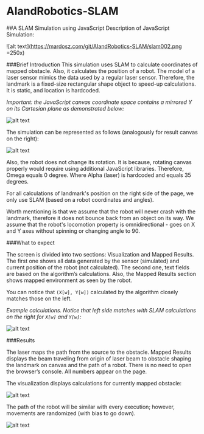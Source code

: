 # AIandRobotics-SLAM
##A SLAM Simulation using JavaScript
Description of JavaScript Simulation:

![alt text](https://mardosz.com/git/AIandRobotics-SLAM/slam002.png  =250x)

###Brief Introduction
This simulation uses SLAM to calculate coordinates of mapped obstacle. Also, it calculates the position of a robot. The model of a laser sensor mimics the data used by a regular laser sensor. Therefore, the landmark is a fixed-size rectangular shape object to speed-up calculations. It is static, and location is hardcoded.

_Important: the JavaScript canvas coordinate space contains a mirrored Y on its Cartesian plane as demonstrated below:_

![alt text](https://mardosz.com/git/AIandRobotics-SLAM/slam_d1.png)

The simulation can be represented as follows (analogously for result canvas on the right):

![alt text](https://mardosz.com/git/AIandRobotics-SLAM/slam_d2.png)


Also, the robot does not change its rotation. It is because, rotating canvas properly would require using additional JavaScript libraries. Therefore, Omega equals 0 degree. Where Alpha (laser) is hardcoded and equals 35 degrees.

For all calculations of landmark's position on the right side of the page, we only use SLAM (based on a robot coordinates and angles). 

Worth mentioning is that we assume that the robot will never crash with the landmark, therefore it does not bounce back from an object on its way. We assume that the robot's locomotion property is omnidirectional - goes on X and Y axes without spinning or changing angle to 90.

###What to expect

The screen is divided into two sections: Visualization and Mapped Results. The first one shows all data generated by the sensor (simulated) and current position of the robot (not calculated). The second one, text fields are based on the algorithm’s calculations. Also, the Mapped Results section shows mapped environment as seen by the robot.

You can notice that `(X[w], Y[w])` calculated by the algorithm closely matches those on the left.

_Example calculations. Notice that left side matches with SLAM calculations on the right for `X[w]` and `Y[w]`:_

![alt text](https://mardosz.com/git/AIandRobotics-SLAM/slam_d3.png)

###Results

The laser maps the path from the source to the obstacle. Mapped Results displays the beam traveling from origin of laser beam to obstacle shaping the landmark on canvas and the path of a robot. There is no need to open the browser’s console. All numbers appear on the page.

The visualization displays calculations for currently mapped obstacle:

![alt text](https://mardosz.com/git/AIandRobotics-SLAM/slam_d4.png)


The path of the robot will be similar with every execution; however, movements are randomized (with bias to go down). 

![alt text](https://mardosz.com/git/AIandRobotics-SLAM/slam_d5.png)
